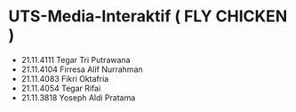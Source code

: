 # UTS-Media-Interaktif ( FLY CHICKEN )
- 21.11.4111 Tegar Tri Putrawana 
- 21.11.4104 Firresa Alif Nurrahman 
- 21.11.4083 Fikri Oktafria 
- 21.11.4054 Tegar Rifai 
- 21.11.3818 Yoseph Aldi Pratama
